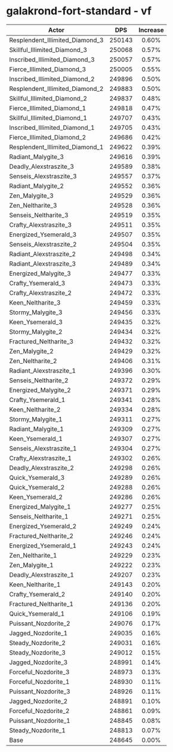 # galakrond-fort-standard - vf
| Actor | DPS | Increase |
|---|:---:|:---:|
|Resplendent_Illimited_Diamond_3|250143|0.60%|
|Skillful_Illimited_Diamond_3|250068|0.57%|
|Inscribed_Illimited_Diamond_3|250057|0.57%|
|Fierce_Illimited_Diamond_3|250005|0.55%|
|Inscribed_Illimited_Diamond_2|249896|0.50%|
|Resplendent_Illimited_Diamond_2|249883|0.50%|
|Skillful_Illimited_Diamond_2|249837|0.48%|
|Fierce_Illimited_Diamond_1|249818|0.47%|
|Skillful_Illimited_Diamond_1|249707|0.43%|
|Inscribed_Illimited_Diamond_1|249705|0.43%|
|Fierce_Illimited_Diamond_2|249686|0.42%|
|Resplendent_Illimited_Diamond_1|249622|0.39%|
|Radiant_Malygite_3|249616|0.39%|
|Deadly_Alexstraszite_3|249589|0.38%|
|Senseis_Alexstraszite_3|249557|0.37%|
|Radiant_Malygite_2|249552|0.36%|
|Zen_Malygite_3|249529|0.36%|
|Zen_Neltharite_3|249528|0.36%|
|Senseis_Neltharite_3|249519|0.35%|
|Crafty_Alexstraszite_3|249511|0.35%|
|Energized_Ysemerald_3|249507|0.35%|
|Senseis_Alexstraszite_2|249504|0.35%|
|Radiant_Alexstraszite_2|249498|0.34%|
|Radiant_Alexstraszite_3|249489|0.34%|
|Energized_Malygite_3|249477|0.33%|
|Crafty_Ysemerald_3|249473|0.33%|
|Crafty_Alexstraszite_2|249472|0.33%|
|Keen_Neltharite_3|249459|0.33%|
|Stormy_Malygite_3|249456|0.33%|
|Keen_Ysemerald_3|249435|0.32%|
|Stormy_Malygite_2|249434|0.32%|
|Fractured_Neltharite_3|249432|0.32%|
|Zen_Malygite_2|249429|0.32%|
|Zen_Neltharite_2|249406|0.31%|
|Radiant_Alexstraszite_1|249396|0.30%|
|Senseis_Neltharite_2|249372|0.29%|
|Energized_Malygite_2|249371|0.29%|
|Crafty_Ysemerald_1|249341|0.28%|
|Keen_Neltharite_2|249334|0.28%|
|Stormy_Malygite_1|249311|0.27%|
|Radiant_Malygite_1|249309|0.27%|
|Keen_Ysemerald_1|249307|0.27%|
|Senseis_Alexstraszite_1|249304|0.27%|
|Crafty_Alexstraszite_1|249302|0.26%|
|Deadly_Alexstraszite_2|249298|0.26%|
|Quick_Ysemerald_3|249289|0.26%|
|Quick_Ysemerald_2|249288|0.26%|
|Keen_Ysemerald_2|249286|0.26%|
|Energized_Malygite_1|249277|0.25%|
|Senseis_Neltharite_1|249271|0.25%|
|Energized_Ysemerald_2|249249|0.24%|
|Fractured_Neltharite_2|249246|0.24%|
|Energized_Ysemerald_1|249243|0.24%|
|Zen_Neltharite_1|249229|0.23%|
|Zen_Malygite_1|249222|0.23%|
|Deadly_Alexstraszite_1|249207|0.23%|
|Keen_Neltharite_1|249143|0.20%|
|Crafty_Ysemerald_2|249140|0.20%|
|Fractured_Neltharite_1|249136|0.20%|
|Quick_Ysemerald_1|249106|0.19%|
|Puissant_Nozdorite_2|249076|0.17%|
|Jagged_Nozdorite_1|249035|0.16%|
|Steady_Nozdorite_2|249031|0.16%|
|Steady_Nozdorite_3|249012|0.15%|
|Jagged_Nozdorite_3|248991|0.14%|
|Forceful_Nozdorite_3|248973|0.13%|
|Forceful_Nozdorite_1|248930|0.11%|
|Puissant_Nozdorite_3|248926|0.11%|
|Jagged_Nozdorite_2|248891|0.10%|
|Forceful_Nozdorite_2|248861|0.09%|
|Puissant_Nozdorite_1|248845|0.08%|
|Steady_Nozdorite_1|248813|0.07%|
|Base|248645|0.00%|
